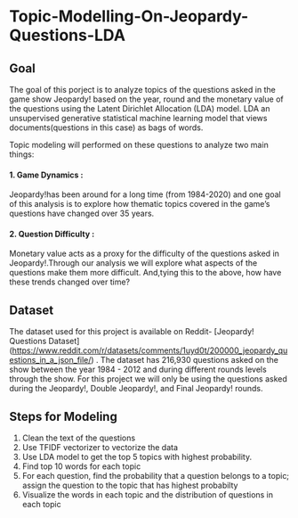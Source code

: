 # Topic-Modelling-On-Jeopardy-Questions-LDA
## Goal

The goal of this porject is to analyze topics of the questions asked in the game show Jeopardy! based on the year, round and the monetary value of the questions using the Latent Dirichlet Allocation (LDA) model. LDA an unsupervised generative statistical machine learning model that views documents(questions in this case) as bags of words. 

Topic modeling will performed on these questions to analyze two main things:
#### 1. Game Dynamics : 
Jeopardy!has been around for a long time (from 1984-2020) and one goal of this analysis is to explore how thematic topics covered in the game’s questions have changed over 35 years. 
#### 2. Question Difficulty :
Monetary  value  acts  as  a  proxy  for  the  difficulty  of  the  questions  asked  in Jeopardy!.Through our analysis we will explore what aspects of the  questions make them more difficult. And,tying this to the above, how have these trends changed over time?

## Dataset
The dataset used for this project is available on Reddit- [Jeopardy! Questions Dataset] (https://www.reddit.com/r/datasets/comments/1uyd0t/200000_jeopardy_questions_in_a_json_file/) . The dataset has 216,930 questions asked on the show between the year 1984 - 2012 and during different rounds levels through the show. For this project we will only be using the questions asked during the Jeopardy!, Double Jeopardy!, and Final Jeopardy! rounds.

## Steps for Modeling
1. Clean the text of the questions
2. Use TFIDF vectorizer to vectorize the data
3. Use LDA model to get the top 5 topics with highest probability.
4. Find top 10 words for each topic
5. For each question, find the probability that a question belongs to a topic; assign the question to the topic that has highest probabilty 
6. Visualize the words in each topic and the distribution of questions in each topic
